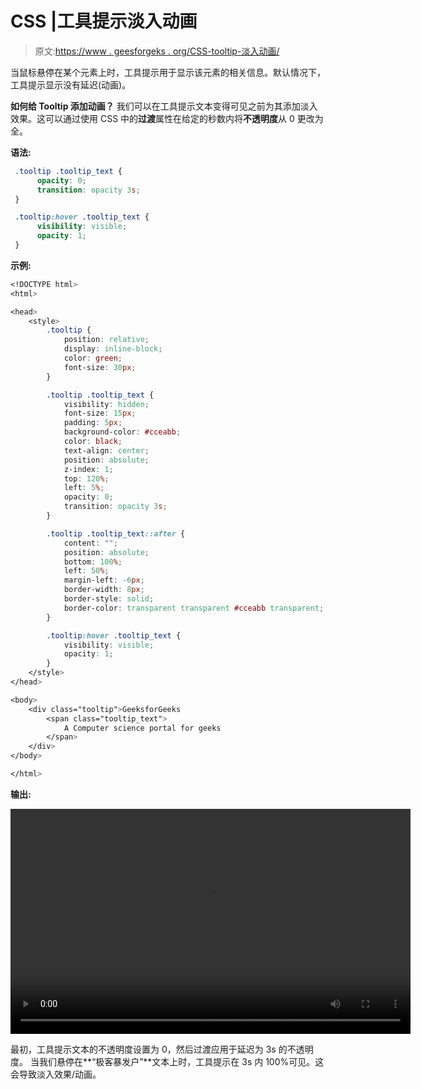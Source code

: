 # CSS |工具提示淡入动画

> 原文:[https://www . geesforgeks . org/CSS-tooltip-淡入动画/](https://www.geeksforgeeks.org/css-tooltip-fade-in-animation/)

当鼠标悬停在某个元素上时，工具提示用于显示该元素的相关信息。默认情况下，工具提示显示没有延迟(动画)。

**如何给 Tooltip 添加动画？**
我们可以在工具提示文本变得可见之前为其添加淡入效果。这可以通过使用 CSS 中的**过渡**属性在给定的秒数内将**不透明度**从 0 更改为全。

**语法:**

```css
 .tooltip .tooltip_text {
      opacity: 0;
      transition: opacity 3s;
 }

 .tooltip:hover .tooltip_text {
      visibility: visible;
      opacity: 1;
 }

```

**示例:**

```css
<!DOCTYPE html>
<html>

<head>
    <style>
        .tooltip {
            position: relative;
            display: inline-block;
            color: green;
            font-size: 30px;
        }

        .tooltip .tooltip_text {
            visibility: hidden;
            font-size: 15px;
            padding: 5px;
            background-color: #cceabb;
            color: black;
            text-align: center;
            position: absolute;
            z-index: 1;
            top: 120%;
            left: 5%;
            opacity: 0;
            transition: opacity 3s;
        }

        .tooltip .tooltip_text::after {
            content: "";
            position: absolute;
            bottom: 100%;
            left: 50%;
            margin-left: -6px;
            border-width: 8px;
            border-style: solid;
            border-color: transparent transparent #cceabb transparent;
        }

        .tooltip:hover .tooltip_text {
            visibility: visible;
            opacity: 1;
        }
    </style>
</head>

<body>
    <div class="tooltip">GeeksforGeeks
        <span class="tooltip_text">
            A Computer science portal for geeks
        </span>
    </div>
</body>

</html>
```

**输出:**

<video class="wp-video-shortcode" id="video-417174-1" width="640" height="360" preload="metadata" controls=""><source type="video/mp4" src="https://media.geeksforgeeks.org/wp-content/uploads/20200522200345/tooltip-final.mp4?_=1">[https://media.geeksforgeeks.org/wp-content/uploads/20200522200345/tooltip-final.mp4](https://media.geeksforgeeks.org/wp-content/uploads/20200522200345/tooltip-final.mp4)</video>

最初，工具提示文本的不透明度设置为 0，然后过渡应用于延迟为 3s 的不透明度。
当我们悬停在**“极客暴发户”**文本上时，工具提示在 3s 内 100%可见。这会导致淡入效果/动画。